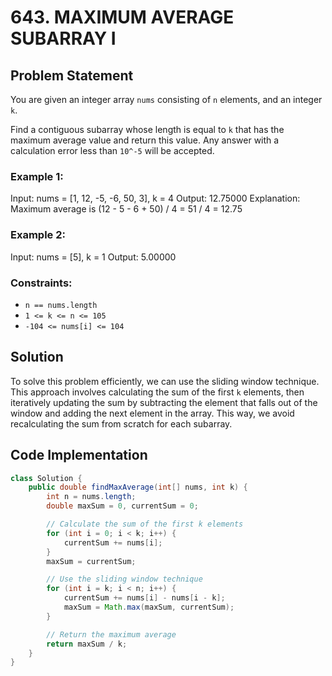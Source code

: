 # 643. MAXIMUM AVERAGE SUBARRAY I

## Problem Statement

You are given an integer array `nums` consisting of `n` elements, and an integer `k`.

Find a contiguous subarray whose length is equal to `k` that has the maximum average value and return this value. Any answer with a calculation error less than `10^-5` will be accepted.

### Example 1:
Input: 
nums = [1, 12, -5, -6, 50, 3], k = 4 
Output: 12.75000 
Explanation:
Maximum average is (12 - 5 - 6 + 50) / 4 = 51 / 4 = 12.75


### Example 2:
Input: nums = [5], k = 1 
Output: 5.00000


### Constraints:
- `n == nums.length`
- `1 <= k <= n <= 105`
- `-104 <= nums[i] <= 104`

## Solution

To solve this problem efficiently, we can use the sliding window technique. This approach involves calculating the sum of the first `k` elements, then iteratively updating the sum by subtracting the element that falls out of the window and adding the next element in the array. This way, we avoid recalculating the sum from scratch for each subarray.

## Code Implementation

```java
class Solution {
    public double findMaxAverage(int[] nums, int k) {
        int n = nums.length;
        double maxSum = 0, currentSum = 0;

        // Calculate the sum of the first k elements
        for (int i = 0; i < k; i++) {
            currentSum += nums[i];
        }
        maxSum = currentSum;

        // Use the sliding window technique
        for (int i = k; i < n; i++) {
            currentSum += nums[i] - nums[i - k];
            maxSum = Math.max(maxSum, currentSum);
        }

        // Return the maximum average
        return maxSum / k;
    }
}
```
